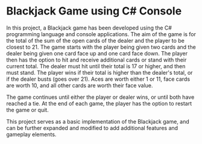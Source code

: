 # Blackjack Game using C# Console

In this project, a Blackjack game has been developed using the C# programming language and console applications. The aim of the game is for the total of the sum of the open cards of the dealer and the player to be closest to 21. The game starts with the player being given two cards and the dealer being given one card face up and one card face down. The player then has the option to hit and receive additional cards or stand with their current total. The dealer must hit until their total is 17 or higher, and then must stand. The player wins if their total is higher than the dealer's total, or if the dealer busts (goes over 21). Aces are worth either 1 or 11, face cards are worth 10, and all other cards are worth their face value.

The game continues until either the player or dealer wins, or until both have reached a tie. At the end of each game, the player has the option to restart the game or quit. 

This project serves as a basic implementation of the Blackjack game, and can be further expanded and modified to add additional features and gameplay elements.
